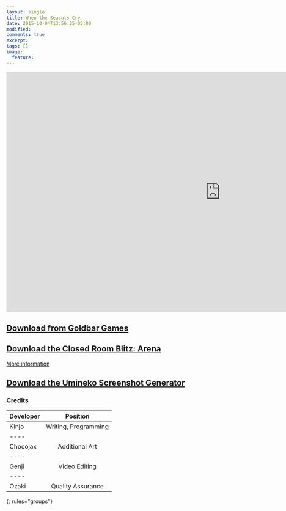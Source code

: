 ```yaml
---
layout: single
title: When the Seacats Cry
date: 2015-10-04T13:56:25-05:00
modified:
comments: true
excerpt:
tags: []
image:
  feature:
---
```


<iframe width="1120" height="630" src="https://www.youtube.com/embed/L3z39v_3KIk" frameborder="0" allowfullscreen></iframe>

## [Download from Goldbar Games](http://play.goldbargames.com/downloads/When_the_Seacats_Cry.zip)

## [Download the Closed Room Blitz: Arena](http://play.goldbargames.com/downloads/crb-arena.zip)
[More information](http://www.goldbargames.com/seacats/closed-room-blitz-arena/)

## [Download the Umineko Screenshot Generator](http://play.goldbargames.com/downloads/[GG]UminekoScreenshot.zip)

### Credits

| Developer | Position |
|:--------|:-------:|
| Kinjo   | Writing, Programming   |
|----
| Chocojax | Additional Art  |
|----
| Genji | Video Editing   |
|----
| Ozaki   | Quality Assurance   |
{: rules="groups"}
